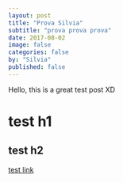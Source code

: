 ```yaml
---
layout: post
title: "Prova Silvia"
subtitle: "prova prova prova"
date: 2017-08-02
image: false
categories: false
by: "Silvia"
published: false
---
```


Hello, this is a great test post XD


# test h1


## test h2

[test link](http://opencare.cc)
